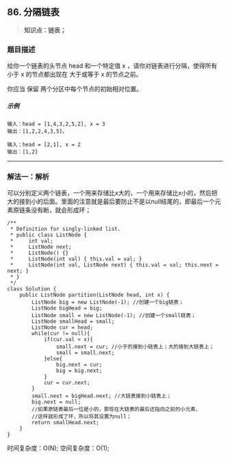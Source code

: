 ## 86. 分隔链表
> **知识点：链表；**
### 题目描述

给你一个链表的头节点 head 和一个特定值 x ，请你对链表进行分隔，使得所有 小于 x 的节点都出现在 大于或等于 x 的节点之前。

你应当 保留 两个分区中每个节点的初始相对位置。

##### 示例
```
输入：head = [1,4,3,2,5,2], x = 3
输出：[1,2,2,4,3,5]。

输入：head = [2,1], x = 2
输出：[1,2]
```
---
### 解法一：解析
可以分别定义两个链表，一个用来存储比x大的，一个用来存储比x小的，然后把大的接到小的后面。里面的注意就是最后要防止不是以null结尾的，即最后一个元素原链条没有断，就会形成环；
```
/**
 * Definition for singly-linked list.
 * public class ListNode {
 *     int val;
 *     ListNode next;
 *     ListNode() {}
 *     ListNode(int val) { this.val = val; }
 *     ListNode(int val, ListNode next) { this.val = val; this.next = next; }
 * }
 */
class Solution {
    public ListNode partition(ListNode head, int x) {
        ListNode big = new ListNode(-1); //创建一个big链表；
        ListNode bigHead = big;
        ListNode small = new ListNode(-1); //创建一个small链表；
        ListNode smallHead = small;
        ListNode cur = head;
        while(cur != null){
            if(cur.val < x){
                small.next = cur; //小于的接到小链表上；大的接到大链表上；
                small = small.next;
            }else{
                big.next = cur;
                big = big.next;
            }
            cur = cur.next;
        }
        small.next = bigHead.next; //大链表接到小链表上；
        big.next = null;     
        //如果原链表最后一位是小的，那现在大链表的最后还指向之前的小元素，
        //这样就形成了环，所以将其设置为null；
        return smallHead.next;
    }
}
```
时间复杂度：O(N);
空间复杂度：O(1);
